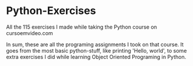 # Python-Exercises
 All the 115 exercises I made while taking the Python course on cursoemvideo.com
 
 In sum, these are all the programing assignments I took on that course. It goes from the most basic python-stuff, like printing 'Hello, world', to some extra exercises I did while learning Object Oriented Programing in Python. 

